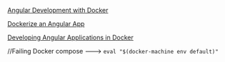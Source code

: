 [Angular Development with Docker](https://medium.com/bb-tutorials-and-thoughts/angular-local-development-with-docker-compose-13719b998e42)
>
[Dockerize an Angular App](https://mherman.org/blog/dockerizing-an-angular-app/)
>
[Developing Angular Applications in Docker](https://blogs.msmvps.com/theproblemsolver/2017/04/17/developing-angular-applications-using-docker/)

//Failing Docker compose ---> 
`eval "$(docker-machine env default)"`  
